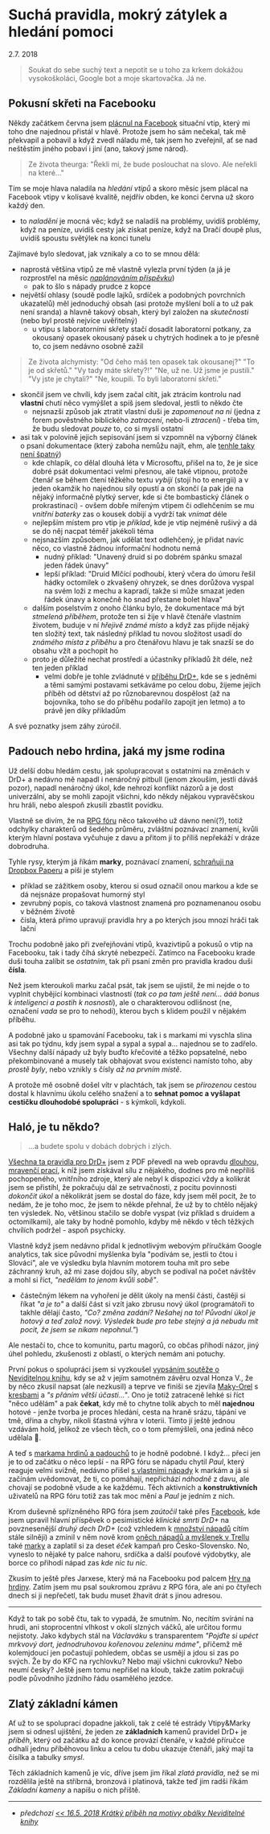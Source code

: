 # Suchá pravidla, mokrý zátylek a hledání pomoci

2.7. 2018

> Soukat do sebe suchý text a nepotit se u toho za krkem dokážou vysokoškoláci, Google bot a moje skartovačka. Já ne.

## Pokusní skřeti na Facebooku
Někdy začátkem června jsem [plácnul na Facebook](https://www.facebook.com/drdplus.info/) situační vtip, který mi toho dne najednou přistál v hlavě.
Protože jsem ho sám nečekal, tak mě překvapil a pobavil a když zvedl náladu mě, tak jsem ho zveřejnil, ať se nad neštěstím jiného pobaví i jiní (ano, takový jsme národ).
> Ze života theurga:
  "Řekli mi, že bude poslouchat na slovo. Ale neřekli na které..."
  
Tím se moje hlava naladila na *hledání vtipů* a skoro měsíc jsem plácal na Facebook vtipy v kolísavé kvalitě, nejdřív obden, ke konci června už skoro každý den.
- to *naladění* je mocná věc; když se naladíš na problémy, uvidíš problémy, když na peníze, uvidíš cesty jak získat peníze, když na Dračí doupě plus, uvidíš spoustu světýlek na konci tunelu 

Zajímavé bylo sledovat, jak vznikaly a co to se mnou dělá:

- naprostá většina vtipů ze mě vlastně vylezla první týden (a já je rozprostřel na měsíc [*naplánováním příspěvku*](https://www.facebook.com/help/389849807718635))
  - pak to šlo s nápady prudce z kopce
- největší ohlasy (soudě podle lajků, srdíček a podobných povrchních ukazatelů) měl jednoduchý obsah (asi protože myšlení bolí a to už pak není sranda) a hlavně takový obsah, který byl založen na *skutečnosti* (nebo byl prostě nejvíce uvěřitelný)
   - u vtipu s laboratorními skřety stačí dosadit laboratorní potkany, za okousaný opasek okousaný pásek u chytrých hodinek a to je přesně to, co jsem nedávno osobně zažil
> Ze života alchymisty:
  "Od čeho máš ten opasek tak okousanej?"
  "To je od skřetů."
  "Vy tady máte skřety?!"
  "Ne, už ne. Už jsme je pustili."
  "Vy jste je chytali?"
  "Ne, koupili. To byli laboratorní skřeti."

- skončil jsem ve chvíli, kdy jsem začal cítit, jak ztrácím kontrolu nad **vlastní** chutí něco vymýšlet a spíš jsem sledoval, jestli to někdo čte
  - nejsnazší způsob jak ztratit vlastní duši je *zapomenout na ni* (jedna z forem pověstného biblického *zatracení*, nebo-li *ztracení*) - třeba tím, že budu sledovat *pouze* to, co si myslí ostatní
- asi tak v polovině jejich sepisování jsem si vzpomněl na výborný článek o psaní dokumentace (který zaboha nemůžu najít, ehm, ale [tenhle taky není špatný](https://medium.com/@episod/writing-great-documentation-44d90367115a))
    - kde chlapík, co dělal dlouhá léta v Microsoftu, přišel na to, že je sice dobré psát dokumentaci velmi přesnou, ale také vtipnou, protože čtenář se během čtení těžkého textu *vybíjí* (stojí ho to energii) a v jeden okamžik ho najednou síly opustí a on skončí (a pak jde na nějaký informačně plytký server, kde si čte bombastický článek o prokrastinaci) - ovšem dobře mířeným vtipem či odlehčením se mu *vnitřní baterky* zas o kousek dobijí a vydrží tak *vnímat* déle
    - nejlepším místem pro vtip je *příklad*, kde je vtip nejméně rušivý a dá se do něj nacpat téměř jakékoli téma
    - nejsnazším způsobem, jak udělat text odlehčený, je přidat navíc něco, co vlastně žádnou informační hodnotu nemá
      - nudný příklad: "Unavený druid si po dobrém spánku smazal jeden řádek únavy"
      - lepší příklad: "Druid Mlčící podhoubí, který včera do úmoru řešil hádky octomilek o zkvašený ohryzek, se dnes dorůžova vyspal na svém loži z mechu a kapradí, takže si může smazat jeden řádek únavy a konečně ho snad přestane bolet hlava"
    - dalším poselstvím z onoho článku bylo, že dokumentace má být *stmelená příběhem*, protože ten si žije v hlavě čtenáře vlastním životem, buduje v ní *hřejivě známé místo* a když zas přijde nějaký ten složitý text, tak následný příklad tu novou složitost usadí do *známého místa z příběhu* a pro čtenářovu hlavu je tak snazší se do obsahu vžít a pochopit ho
     - proto je důležité nechat prostředí a účastníky příkladů žít déle, než ten jeden příklad
       - velmi dobře je tohle zvládnuté v [příběhu DrD+](https://pribeh.drdplus.info), kde se s jedněmi a těmi samými postavami setkáváme po celou dobu, žijeme jejich příběh od dětství až po různobarevnou dospělost (až na bojovníka, toho se do příběhu podařilo zapojit jen letmo) a to právě jen díky příkladům

A své poznatky jsem záhy zúročil.

## Padouch nebo hrdina, jaká my jsme rodina
Už delší dobu hledám cestu, jak spolupracovat s ostatními na změnách v DrD+ a nedávno mě napadl i nenáročný pitbull (jenom zkouším, jestli dáváš pozor), napadl nenáročný úkol, kde nehrozí konflikt názorů a je dost univerzální, aby se mohli zapojit všichni, kdo někdy nějakou vypravěčskou hru hráli, nebo alespoň zkusili zbastlit povídku.

Vlastně se divím, že na [RPG fóru](https://rpgforum.cz/forum/index.php) něco takového už dávno není(?), totiž odchylky charakterů od šedého průměru, zvláštní poznávací znamení, kvůli kterým hlavní postava vyčuhuje z davu a přitom jí to příliš nepřekáží v dráze dobrodruha.

Tyhle rysy, kterým já říkám **marky**, poznávací znamení, [schraňuji na Dropbox Paperu](https://paper.dropbox.com/doc/Marky-hrdinu-i-padouchu--AGnaQE~RAjhaasR4jR3VRwyoAQ-4WNOSwzOGzSDLguzneiHn) a píši je stylem
 
 - příklad se zážitkem osoby, kterou si osud označil onou markou a kde se dá nejsnáze propašovat humorný styl
 - zevrubný popis, co taková vlastnost znamená pro poznamenanou osobu v běžném životě
 - čísla, která přímo upravují pravidla hry a po kterých jsou mnozí hráči tak lační

Trochu podobně jako při zveřejňování vtipů, kvazivtipů a pokusů o vtip na Facebooku, tak i tady číhá skryté nebezpečí. Zatímco na Facebooku krade duši touha zalíbit se *ostatním*, tak při psaní změn pro pravidla kradou duši **čísla**.

Než jsem kteroukoli marku začal psát, tak jsem se ujistil, že mi nejde o to vyplnit chybějící kombinaci vlastností (*tak co pa tam ještě není... ááá bonus k inteligenci a postih k nosnosti*), ale o charakterovou odlišnost (ne, označení *vada* se pro to nehodí), kterou bych s klidem použil v nějakém příběhu.

A podobně jako u spamování Facebooku, tak i s markami mi vyschla slina asi tak po týdnu, kdy jsem sypal a sypal a sypal a... najednou se to zadřelo. Všechny další nápady už byly buďto křečovité a těžko popsatelné, nebo překombinované a musely tak obhajovat svou existenci namísto toho, aby *prostě byly*, nebo vznikly s čísly *až na prvním místě*.

A protože mě osobně došel vítr v plachtách, tak jsem se *přirozenou* cestou dostal k hlavnímu úkolu celého snažení a to **sehnat pomoc a vyšlapat cestičku dlouhodobé spolupráci** - s kýmkoli, kdykoli.

## Haló, je tu někdo?
> ...a budete spolu v dobách dobrých i zlých.

[Všechna ta pravidla pro DrD+](https://www.drdplus.info) jsem z PDF převedl na web opravdu [dlouhou, mravenčí prací](2018-02-09-na_webu_jsou_vsechna_pravidla_a_co_ted.md), k níž jsem získával sílu z nějakého, dodnes pro mě nepříliš pochopeného, vnitřního zdroje, který ale nebyl k dispozici vždy a kolikrát jsem se přistihl, že pokračuju dál ze setrvačnosti, z pocitu povinnosti *dokončit úkol* a několikrát jsem se dostal do fáze, kdy jsem měl pocit, že to nedám, že je toho moc, že jsem to někde přehnal, že už by to chtělo nějaký ten výsledek. No, většinou stačilo se dobře vyspat (viz příklad s druidem a octomilkami), ale taky by hodně pomohlo, kdyby mě někdo v těch těžkých chvílích podržel - aspoň psychicky.

Vlastně když jsem nedávno přidal k jednotlivým webovým příručkám Google analytics, tak sice původní myšlenka byla "podívám se, jestli to čtou i Slováci", ale ve výsledku byla hlavním motorem touha mít pro sebe záchranný kruh, až mi zase dojdou síly, abych se podíval na počet návštěv a mohl si říct, *"nedělám to jenom kvůli sobě"*.

- částečným lékem na vyhoření je dělit úkoly na menší části, častěji si říkat *"a je to"* a další část si vzít jako zbrusu nový úkol (programátoři to takhle dělají často, *"Co? změna zadání? Nešahej na to! Původní úkol je hotový a teď založ nový. Výsledek bude pro tebe stejný a já nebudu mít pocit, že jsem se nikam nepohnul."*)

Ale nestačí to, chce to komunitu, partu magorů, co občas přihodí názor, jiný úhel pohledu, zkušenosti z oblastí, o kterých nemám ani potuchy.  

První pokus o spolupráci jsem si vyzkoušel [vypsáním soutěže o Neviditelnou knihu](./2018-02-16-vyskytla_se_nam_neviditelna_soutez.md), kdy se až v jejím samotném závěru ozval Honza V., že by něco zkusil napsat (ale nezkusil) a teprve ve finiši se zjevila [Maky-Orel](http://makyorel.blog.cz/) s [kresbami](https://www.facebook.com/pg/drdplus.info/photos/?tab=album&album_id=339898449855265) a *"s přáním větší účasti..."*.
Ono je totiž zatraceně lehké si říct "něco udělám" a pak **čekat**, kdy mě to chytne tolik abych to měl **najednou** hotové - jenže tvorba je proces hledání, cesta na hraně srázu, tápání ve tmě, dřina a chyby, nikoli šťastná výhra v loterii.
Tímto jí ještě jednou vzdávám hold, jelikož ze všech těch, co o tom přemýšleli, ona jediná něco udělala 👏.

A teď s [markama hrdinů a padouchů](https://paper.dropbox.com/doc/Marky-hrdinu-i-padouchu--AGnaQE~RAjhaasR4jR3VRwyoAQ-4WNOSwzOGzSDLguzneiHn) to je hodně podobné.
I když... přeci jen je to od začátku o něco lepší - na RPG fóru se nápadu chytil *Paul*, který reaguje velmi svižně, nedávno přišel [s vlastními nápady](https://rpgforum.cz/forum/viewtopic.php?f=238&t=14936#p537519) k markám a já si začínám uvědomovat, že ti, co pomáhají, nepřichází *náhodně* z davu, ale chovají se podobně všude a ke každému. Těch aktivních a **konstruktivních** uživatelů na RPG fóru totiž zas tak moc mění a *Paul* je jedním z nich.

Krom duševně spřízněného RPG fóra jsem *zaútočil* také přes [Facebook](https://www.facebook.com/drdplus.info), kde jsem upravil hlavní příspěvek o pesimistické *klinické smrti DrD+* na povznesenější *druhý dech DrD+* (což vzhledem k [množství nápadů](https://trello.com/b/L64FNYj3/drdplusinfo) cítím stále silněji) a zmínil v něm nově krom [oněch nápadů a myšlenek v Trellu](https://trello.com/b/L64FNYj3/drdplusinfo) také [marky](https://paper.dropbox.com/doc/Marky-hrdinu-i-padouchu--AGnaQE~RAjhaasR4jR3VRwyoAQ-4WNOSwzOGzSDLguzneiHn) a zaplatil si za deset *éček* kampaň pro Česko-Slovensko.
No, vyneslo to nějaké ty palce nahoru, srdíčka a další pouťové výdobytky, ale borce co přihodí nápad zas *kde nic tu nic*.

Zkusím to ještě přes Jarxese, který má na Facebooku pod palcem [Hry na hrdiny](https://www.facebook.com/RPG.HnH/). Zatím jsem mu psal soukromou zprávu z RPG fóra, ale ani po čtyřech dnech si ji nepřečetl, tak budu muset žhavit drát s jinou adresou.

---

Když to tak po sobě čtu, tak to vypadá, že smutním. No, necítím svírání na hrudi, ani stoprocentní vlhkost v okolí slzných váčků, ale určitou formu nejistoty. Jako kdybych stál na *Václaváku* s transparentem *"Pojďte si upéct mrkvový dort, jednodruhovou kořenovou zeleninu máme"*, přičemž mě kolemjdoucí jen počastují pohledem, občas se usmějí a jdou si zas po svých. Že by do KFC na rychlovku? Nebo mají všichni cukrovku? Nebo neumí česky?
Ještě jsem tomu nepřišel na kloub, takže zatím pokračuji podle původního jízdního řádu osamělého jezdce.

## Zlatý základní kámen
Ať už to se spoluprací dopadne jakkoli, tak z celé té estrády Vtipy&Marky jsem si odnesl ujištění, že jeden ze **základních** kamenů pravidel DrD+ je *příběh*, který od začátku až do konce provází čtenáře, v každé příručce odhalí jednu příběhovou linku a celou tu dobu ukazuje čtenáři, jaký mají ta čísílka a tabulky *smysl*.

Těch základních kamenů je víc, dříve jsem jim říkal *zlatá pravidla*, než se mi rozdělila ještě na stříbrná, bronzová i platinová, takže teď jim radši říkám *Základní kameny* a napíšu o nich příště.

---

- *předchozí [<< 16.5. 2018 Krátký příběh na motivy obálky Neviditelné knihy](2018-05-16-kratky_pribeh_na_motivy_obalky_neviditelne_knihy.md)*